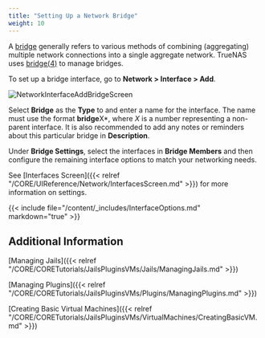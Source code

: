 ```yaml
---
title: "Setting Up a Network Bridge"
weight: 10
---
```


A [bridge](https://tools.ietf.org/html/rfc6325) generally refers to various methods of combining (aggregating) multiple network connections into a single aggregate network. TrueNAS uses [bridge(4)](https://www.freebsd.org/cgi/man.cgi?bridge(4)) to manage bridges.

To set up a bridge interface, go to **Network > Interface > Add**.

![NetworkInterfaceAddBridgeScreen](/images/CORE/13.0/NetworkInterfaceAddBridgeScreen.png "Network Interface Add Bridge Screen")

Select **Bridge** as the **Type** to  and enter a name for the interface. The name must use the format **bridge**X*, where *X* is a number representing a non-parent interface.
It is also recommended to add any notes or reminders about this particular bridge in **Description**.

Under **Bridge Settings**, select the interfaces in **Bridge Members** and then configure the remaining interface options to match your networking needs.

See [Interfaces Screen]({{< relref "/CORE/UIReference/Network/InterfacesScreen.md" >}}) for more information on settings.

{{< include file="/content/_includes/InterfaceOptions.md" markdown="true" >}}

## Additional Information

[Managing Jails]({{< relref "/CORE/CORETutorials/JailsPluginsVMs/Jails/ManagingJails.md" >}})

[Managing Plugins]({{< relref "/CORE/CORETutorials/JailsPluginsVMs/Plugins/ManagingPlugins.md" >}})

[Creating Basic Virtual Machines]({{< relref "/CORE/CORETutorials/JailsPluginsVMs/VirtualMachines/CreatingBasicVM.md" >}})